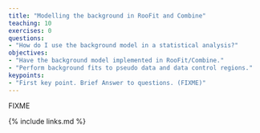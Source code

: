 ```yaml
---
title: "Modelling the background in RooFit and Combine"
teaching: 10
exercises: 0
questions:
- "How do I use the background model in a statistical analysis?"
objectives:
- "Have the background model implemented in RooFit/Combine."
- "Perform background fits to pseudo data and data control regions."
keypoints:
- "First key point. Brief Answer to questions. (FIXME)"
---
```

FIXME

{% include links.md %}

